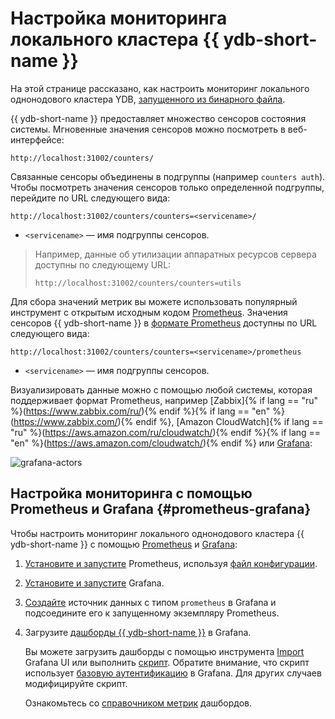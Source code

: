 # Настройка мониторинга локального кластера {{ ydb-short-name }}

На этой странице рассказано, как настроить мониторинг локального однонодового кластера YDB, [запущенного из бинарного файла](../getting_started/self_hosted/ydb_local.md).

{{ ydb-short-name }} предоставляет множество сенсоров состояния системы. Мгновенные значения сенсоров можно посмотреть в веб-интерфейсе:

```http
http://localhost:31002/counters/
```

Связанные сенсоры объединены в подгруппы (например `counters auth`). Чтобы посмотреть значения сенсоров только определенной подгруппы, перейдите по URL следующего вида:

```http
http://localhost:31002/counters/counters=<servicename>/
```

* `<servicename>` — имя подгруппы сенсоров.

>Например, данные об утилизации аппаратных ресурсов сервера доступны по следующему URL:
>
>```http
>http://localhost:31002/counters/counters=utils
>```

Для сбора значений метрик вы можете использовать популярный инструмент с открытым исходным кодом [Prometheus](https://prometheus.io/). Значения сенсоров {{ ydb-short-name }} в [формате Prometheus](https://prometheus.io/docs/instrumenting/exposition_formats/) доступны по URL следующего вида:

```http
http://localhost:31002/counters/counters=<servicename>/prometheus
```

* `<servicename>` — имя подгруппы сенсоров.

Визуализировать данные можно с помощью любой системы, которая поддерживает формат Prometheus, например [Zabbix]{% if lang == "ru" %}(https://www.zabbix.com/ru/){% endif %}{% if lang == "en" %}(https://www.zabbix.com/){% endif %}, [Amazon CloudWatch]{% if lang == "ru" %}(https://aws.amazon.com/ru/cloudwatch/){% endif %}{% if lang == "en" %}(https://aws.amazon.com/cloudwatch/){% endif %} или [Grafana](https://grafana.com/):

![grafana-actors](../_assets/grafana-actors.png)

## Настройка мониторинга с помощью Prometheus и Grafana {#prometheus-grafana}

Чтобы настроить мониторинг локального однонодового кластера {{ ydb-short-name }} с помощью [Prometheus](https://prometheus.io/) и [Grafana](https://grafana.com/):

1. [Установите и запустите](https://prometheus.io/docs/prometheus/latest/getting_started/#downloading-and-running-prometheus) Prometheus, используя [файл конфигурации](https://github.com/ydb-platform/ydb/tree/main/ydb/deploy/grafana_dashboards/local_ydb_prometheus.yml).
1. [Установите и запустите](https://grafana.com/docs/grafana/latest/getting-started/getting-started/) Grafana.
1. [Создайте](https://prometheus.io/docs/visualization/grafana/#creating-a-prometheus-data-source) источник данных с типом `prometheus` в Grafana и подсоедините его к запущенному экземпляру Prometheus.
1. Загрузите [дашборды {{ ydb-short-name }}](https://github.com/ydb-platform/ydb/tree/main/ydb/deploy/grafana_dashboards/) в Grafana.

    Вы можете загрузить дашборды с помощью инструмента [Import](https://grafana.com/docs/grafana/latest/dashboards/export-import/#import-dashboard) Grafana UI или выполнить [скрипт](https://github.com/ydb-platform/ydb/tree/main/ydb/deploy/grafana_dashboards/local_upload_dashboards.sh). Обратите внимание, что скрипт использует [базовую аутентификацию](https://grafana.com/docs/grafana/latest/http_api/create-api-tokens-for-org/#authentication) в Grafana. Для других случаев модифицируйте скрипт.

    Ознакомьтесь со [справочником метрик](grafana-dashboards.md) дашбордов.
